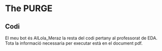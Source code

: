 # The PURGE

## Codi
El meu bot és AILola_Meraz la resta del codi pertany al professorat de EDA. Tota la informació necessaria per executar està en el document pdf.
